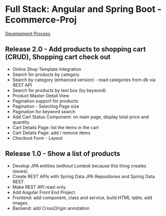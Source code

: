 Full Stack: Angular and Spring Boot - Ecommerce-Proj
====================================================

[Development Process](dev_process.md)

Release 2.0 - Add products to shopping cart (CRUD), Shopping cart check out
---------------------------------------------------------------------------
* Online Shop Template Integration
* Search for products by category
* Search by category (enhanced version) - read categories from db via REST API
* Search for products by text box (by keyword)
* Product Master-Detail View
* Pagination support for products
* Pagination - Selecting Page size
* Pagination for keyword search
* Add Cart Status Component: on main page, display total price and quantity
* Cart Details Page: list the items in the cart
* Cart Details Page: add / remove items
* Checkout Form - Layout

Release 1.0 - Show a list of products
-------------------------------------
* Develop JPA entities (without Lombok because this thing creates issues).
* Create REST APIs with Spring Data JPA Repositories and Spring Data REST.
* Make REST API read-only.
* Add Angular Front End Project.
* Frontend: add component, class and service, build HTML table, add images.
* Backend: add CrossOrigin annotation
